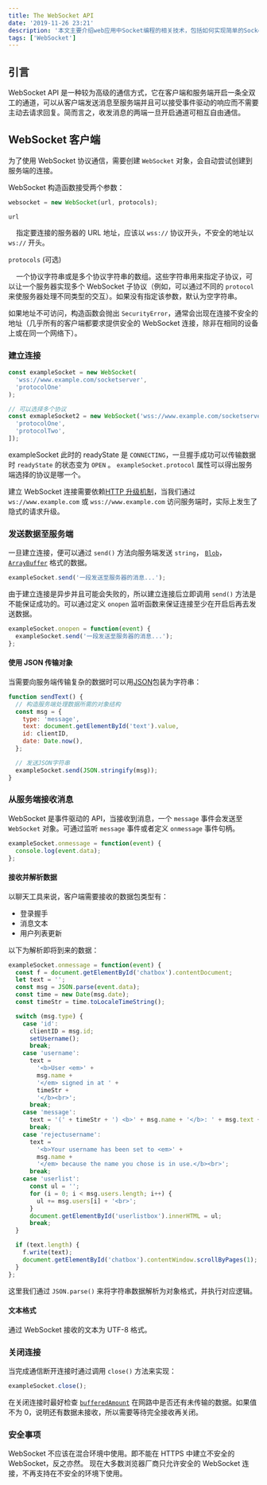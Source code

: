 ```yaml
---
title: The WebSocket API
date: '2019-11-26 23:21'
description: '本文主要介绍web应用中Socket编程的相关技术，包括如何实现简单的Socket客户端和服务器'
tags: ['WebSocket']
---
```


## 引言

WebSocket API 是一种较为高级的通信方式，它在客户端和服务端开启一条全双工的通道，可以从客户端发送消息至服务端并且可以接受事件驱动的响应而不需要主动去请求回复。简而言之，收发消息的两端一旦开启通道可相互自由通信。

## WebSocket 客户端

为了使用 WebSocket 协议通信，需要创建 `WebSocket` 对象，会自动尝试创建到服务端的连接。

WebSocket 构造函数接受两个参数：

```javascript
websocket = new WebSocket(url, protocols);
```

`url`

&nbsp;&nbsp;&nbsp;&nbsp;指定要连接的服务器的 URL 地址，应该以 `wss://` 协议开头，不安全的地址以 `ws://` 开头。

`protocols` (可选)

&nbsp;&nbsp;&nbsp;&nbsp;一个协议字符串或是多个协议字符串的数组。这些字符串用来指定子协议，可以让一个服务器实现多个 WebSocket 子协议（例如，可以通过不同的 `protocol` 来使服务器处理不同类型的交互）。如果没有指定该参数，默认为空字符串。

如果地址不可访问，构造函数会抛出 `SecurityError`，通常会出现在连接不安全的地址（几乎所有的客户端都要求提供安全的 WebSocket 连接，除非在相同的设备上或在同一个网络下）。

### 建立连接

```javascript
const exampleSocket = new WebSocket(
  'wss://www.example.com/socketserver',
  'protocolOne'
);

// 可以选择多个协议
const exmapleSocket2 = new WebSocket('wss://www.example.com/socketserver2', [
  'protocolOne',
  'protocolTwo',
]);
```

exampleSocket 此时的 readyState 是 `CONNECTING`，一旦握手成功可以传输数据时 `readyState` 的状态变为 `OPEN` 。 `exampleSocket.protocol` 属性可以得出服务端选择的协议是哪一个。

建立 WebSocket 连接需要依赖[HTTP 升级机制](https://developer.mozilla.org/en-US/docs/Web/HTTP/Protocol_upgrade_mechanism)，当我们通过 `ws://www.example.com` 或 `wss://www.example.com` 访问服务端时，实际上发生了隐式的请求升级。

### 发送数据至服务端

一旦建立连接，便可以通过 `send()` 方法向服务端发送 `string`， [`Blob`](https://developer.mozilla.org/en-US/docs/Web/API/Blob)，[`ArrayBuffer`](https://developer.mozilla.org/en-US/docs/Web/API/ArrayBuffer) 格式的数据。

```javascript
exampleSocket.send('一段发送至服务器的消息...');
```

由于建立连接是异步并且可能会失败的，所以建立连接后立即调用 `send()` 方法是不能保证成功的。可以通过定义 `onopen` 监听函数来保证连接至少在开启后再去发送数据。

```javascript
exampleSocket.onopen = function(event) {
  exampleSocket.send('一段发送至服务器的消息...');
};
```

#### 使用 JSON 传输对象

当需要向服务端传输复杂的数据时可以用[JSON](https://developer.mozilla.org/en/JSON)包装为字符串：

```javascript
function sendText() {
  // 构造服务端处理数据所需的对象结构
  const msg = {
    type: 'message',
    text: document.getElementById('text').value,
    id: clientID,
    date: Date.now(),
  };

  // 发送JSON字符串
  exampleSocket.send(JSON.stringify(msg));
}
```

### 从服务端接收消息

WebSocket 是事件驱动的 API，当接收到消息，一个 `message` 事件会发送至 `WebSocket` 对象。可通过监听 `message` 事件或者定义 `onmessage` 事件句柄。

```javascript
exampleSocket.onmessage = function(event) {
  console.log(event.data);
};
```

#### 接收并解析数据

以聊天工具来说，客户端需要接收的数据包类型有：

- 登录握手
- 消息文本
- 用户列表更新

以下为解析即将到来的数据：

```javascript
exampleSocket.onmessage = function(event) {
  const f = document.getElementById('chatbox').contentDocument;
  let text = '';
  const msg = JSON.parse(event.data);
  const time = new Date(msg.date);
  const timeStr = time.toLocaleTimeString();

  switch (msg.type) {
    case 'id':
      clientID = msg.id;
      setUsername();
      break;
    case 'username':
      text =
        '<b>User <em>' +
        msg.name +
        '</em> signed in at ' +
        timeStr +
        '</b><br>';
      break;
    case 'message':
      text = '(' + timeStr + ') <b>' + msg.name + '</b>: ' + msg.text + '<br>';
      break;
    case 'rejectusername':
      text =
        '<b>Your username has been set to <em>' +
        msg.name +
        '</em> because the name you chose is in use.</b><br>';
      break;
    case 'userlist':
      const ul = '';
      for (i = 0; i < msg.users.length; i++) {
        ul += msg.users[i] + '<br>';
      }
      document.getElementById('userlistbox').innerHTML = ul;
      break;
  }

  if (text.length) {
    f.write(text);
    document.getElementById('chatbox').contentWindow.scrollByPages(1);
  }
};
```

这里我们通过 `JSON.parse()` 来将字符串数据解析为对象格式，并执行对应逻辑。

#### 文本格式

通过 WebSocket 接收的文本为 UTF-8 格式。

### 关闭连接

当完成通信断开连接时通过调用 `close()` 方法来实现：

```javascript
exampleSocket.close();
```

在关闭连接时最好检查 [`bufferedAmount`](https://developer.mozilla.org/en-US/docs/Web/API/WebSocket/bufferedAmount) 在网路中是否还有未传输的数据。如果值不为 0，说明还有数据未接收，所以需要等待完全接收再关闭。

### 安全事项

WebSocket 不应该在混合环境中使用。即不能在 HTTPS 中建立不安全的 WebSocket，反之亦然。
现在大多数浏览器厂商只允许安全的 WebSocket 连接，不再支持在不安全的环境下使用。
